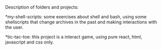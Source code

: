 Description of folders and projects:

*my-shell-scripts: some exercises about shell and bash, using some shellscripts that change archives in the past and making interactions with the user.

*tic-tac-toe: this project is a interact game, using pure react, html, javascript and css only.
